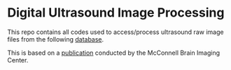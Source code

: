 # Digital Ultrasound Image Processing

This repo contains all codes used to access/process ultrasound raw image files from the following [database](http://www.bic.mni.mcgill.ca/Services/ServicesBITE).

This is based on a [publication](http://www.ncbi.nlm.nih.gov/pubmed/22755708) conducted by the McConnell Brain Imaging Center.
